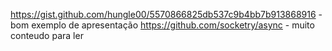 https://gist.github.com/hungle00/5570866825db537c9b4bb7b913868916 - bom exemplo de apresentação
https://github.com/socketry/async - muito conteudo para ler
